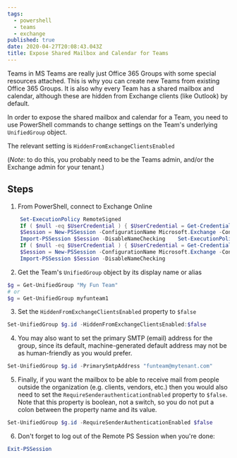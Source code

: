 ```yaml
---
tags:
  - powershell
  - teams
  - exchange
published: true
date: 2020-04-27T20:08:43.043Z
title: Expose Shared Mailbox and Calendar for Teams
---
```

Teams in MS Teams are really just Office 365 Groups with some special resources attached. This is why you can create new Teams from existing Office 365 Groups. It is also why every Team has a shared mailbox and calendar, although these are hidden from Exchange clients (like Outlook) by default. 

In order to expose the shared mailbox and calendar for a Team, you need to use PowerShell commands to change settings on the Team's underlying `UnifiedGroup` object. 

The relevant setting is `HiddenFromExchangeClientsEnabled`

(*Note*: to do this, you probably need to be the Teams admin, and/or the Exchange admin for your tenant.)

## Steps

1. From PowerShell, connect to Exchange Online

```powershell
    Set-ExecutionPolicy RemoteSigned
    If ( $null -eq $UserCredential ) { $UserCredential = Get-Credential }
    $Session = New-PSSession -ConfigurationName Microsoft.Exchange -ConnectionUri https://outlook.office365.com/powershell-liveid/ -Credential $UserCredential -Authentication Basic -AllowRedirection
    Import-PSSession $Session -DisableNameChecking    Set-ExecutionPolicy RemoteSigned
    If ( $null -eq $UserCredential ) { $UserCredential = Get-Credential }
    $Session = New-PSSession -ConfigurationName Microsoft.Exchange -ConnectionUri https://outlook.office365.com/powershell-liveid/ -Credential $UserCredential -Authentication Basic -AllowRedirection
    Import-PSSession $Session -DisableNameChecking
```

2. Get the Team's `UnifiedGroup` object by its display name or alias

```powershell
$g = Get-UnifiedGroup "My Fun Team"
# or
$g = Get-UnifiedGroup myfunteam1
```

3. Set the `HiddenFromExchangeClientsEnabled` property to `$false`

```powershell
Set-UnifiedGroup $g.id -HiddenFromExchangeClientsEnabled:$false
```

4. You may also want to set the primary SMTP (email) address for the group, since its default, machine-generated default address may not be as human-friendly as you would prefer. 

```powershell
Set-UnifiedGroup $g.id -PrimarySmtpAddress "funteam@mytenant.com"
```

5. Finally, if you want the mailbox to be able to receive mail from people outside the organization (e.g. clients, vendors, etc.) then you would also need to set the `RequireSenderauthenticationEnabled` property to `$false`.  Note that this property is boolean, not a switch, so you do not put a colon between the property name and its value. 

```powershell
Set-UnifiedGroup $g.id -RequireSenderAuthenticationEnabled $false
```

6. Don't forget to log out of the Remote PS Session when you're done: 
```powershell
Exit-PSSession
```

